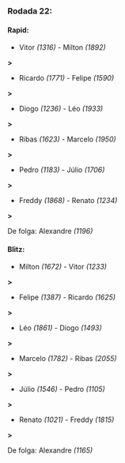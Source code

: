 ### Rodada 22:

#### Rapid:

* Vitor *(1316)*     -     Milton *(1892)* 

**>** 
* Ricardo *(1771)*     -     Felipe *(1590)* 

**>** 
* Diogo *(1236)*     -     Léo *(1933)* 

**>** 
* Ribas *(1623)*     -     Marcelo *(1950)* 

**>** 
* Pedro *(1183)*     -     Júlio *(1706)* 

**>** 
* Freddy *(1868)*     -     Renato *(1234)* 

**>** 

De folga: Alexandre *(1196)*

#### Blitz:

* Milton *(1672)*     -     Vitor *(1233)* 

**>** 
* Felipe *(1387)*     -     Ricardo *(1625)* 

**>** 
* Léo *(1861)*     -     Diogo *(1493)* 

**>** 
* Marcelo *(1782)*     -     Ribas *(2055)* 

**>** 
* Júlio *(1546)*     -     Pedro *(1105)* 

**>** 
* Renato *(1021)*     -     Freddy *(1815)* 

**>** 

De folga: Alexandre *(1165)*

